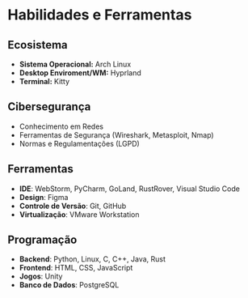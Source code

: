 # Habilidades e Ferramentas

## **Ecosistema**
- **Sistema Operacional:** Arch Linux
- **Desktop Enviroment/WM:** Hyprland
- **Terminal:** Kitty

## **Cibersegurança**
- Conhecimento em Redes 
- Ferramentas de Segurança (Wireshark, Metasploit, Nmap)
- Normas e Regulamentações (LGPD)

## **Ferramentas**
- **IDE**: WebStorm, PyCharm, GoLand, RustRover, Visual Studio Code
- **Design**: Figma
- **Controle de Versão**: Git, GitHub
- **Virtualização**: VMware Workstation

## **Programação**
- **Backend**: Python, Linux, C, C++, Java, Rust
- **Frontend**: HTML, CSS, JavaScript
- **Jogos**: Unity
- **Banco de Dados**: PostgreSQL
